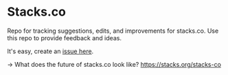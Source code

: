 # Stacks.co
Repo for tracking suggestions, edits, and improvements for stacks.co. Use this repo to provide feedback and ideas.

It's easy, create an [issue here](https://github.com/stacksgov/stacks-co/issues). 

→ What does the future of stacks.co look like? https://stacks.org/stacks-co
